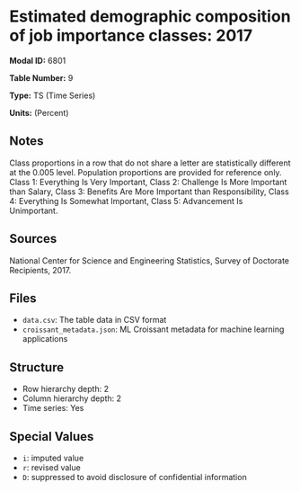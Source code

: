 # Estimated demographic composition of job importance classes: 2017

**Modal ID:** 6801

**Table Number:** 9

**Type:** TS (Time Series)

**Units:** (Percent)

## Notes

Class proportions in a row that do not share a letter are statistically different at the 0.005 level. Population proportions are provided for reference only. Class 1: Everything Is Very Important, Class 2: Challenge Is More Important than Salary, Class 3: Benefits Are More Important than Responsibility, Class 4: Everything Is Somewhat Important, Class 5: Advancement Is Unimportant.

## Sources

National Center for Science and Engineering Statistics, Survey of Doctorate Recipients, 2017.

## Files

- `data.csv`: The table data in CSV format
- `croissant_metadata.json`: ML Croissant metadata for machine learning applications

## Structure

- Row hierarchy depth: 2
- Column hierarchy depth: 2
- Time series: Yes

## Special Values

- `i`: imputed value
- `r`: revised value
- `D`: suppressed to avoid disclosure of confidential information
